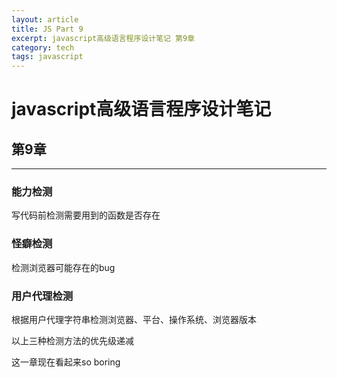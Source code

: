 ```yaml
---
layout: article
title: JS Part 9
excerpt: javascript高级语言程序设计笔记 第9章
category: tech
tags: javascript
---
```


# javascript高级语言程序设计笔记

## 第9章 
---
### 能力检测
写代码前检测需要用到的函数是否存在
### 怪癖检测
检测浏览器可能存在的bug
### 用户代理检测
根据用户代理字符串检测浏览器、平台、操作系统、浏览器版本

以上三种检测方法的优先级递减

这一章现在看起来so boring

